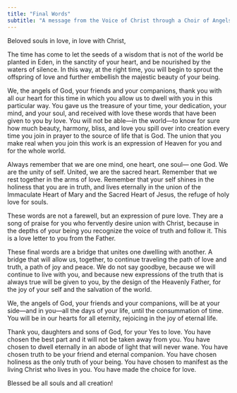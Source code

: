 ```yaml
---
title: "Final Words"
subtitle: "A message from the Voice of Christ through a Choir of Angels in the presence of Archangel Raphael and Archangel Gabriel"
---
```


Beloved souls in love, in love with Christ,

The time has come to let the seeds of a wisdom that is not of the world be
planted in Eden, in the sanctity of your heart, and be nourished by the waters
of silence. In this way, at the right time, you will begin to sprout the
offspring of love and further embellish the majestic beauty of your being.

We, the angels of God, your friends and your companions, thank you with all our
heart for this time in which you allow us to dwell with you in this particular
way. You gave us the treasure of your time, your dedication, your mind, and
your soul, and received with love these words that have been given to you by
love. You will not be able—in the world—to know for sure how much beauty,
harmony, bliss, and love you spill over into creation every time you join in
prayer to the source of life that is God. The union that you make real when you
join this work is an expression of Heaven for you and for the whole world.

Always remember that we are one mind, one heart, one soul— one God. We are the
unity of self. United, we are the sacred heart. Remember that we rest together
in the arms of love. Remember that your self shines in the holiness that you
are in truth, and lives eternally in the union of the Immaculate Heart of Mary
and the Sacred Heart of Jesus, the refuge of holy love for souls.

These words are not a farewell, but an expression of pure love. They are a song
of praise for you who fervently desire union with Christ, because in the depths
of your being you recognize the voice of truth and follow it. This is a love
letter to you from the Father.

These final words are a bridge that unites one dwelling with another. A bridge
that will allow us, together, to continue traveling the path of love and
truth, a path of joy and peace. We do not say goodbye, because we will continue
to live with you, and because new expressions of the truth that is always true
will be given to you, by the design of the Heavenly Father, for the joy of your
self and the salvation of the world.

We, the angels of God, your friends and your companions, will be at your
side—and in you—all the days of your life, until the consummation of time. You
will be in our hearts for all eternity, rejoicing in the joy of eternal life.

Thank you, daughters and sons of God, for your Yes to love. You have chosen the
best part and it will not be taken away from you. You have chosen to dwell
eternally in an abode of light that will never wane. You have chosen truth to
be your friend and eternal companion. You have chosen holiness as the only
truth of your being. You have chosen to manifest as the living Christ who lives
in you. You have made the choice for love.

Blessed be all souls and all creation!

